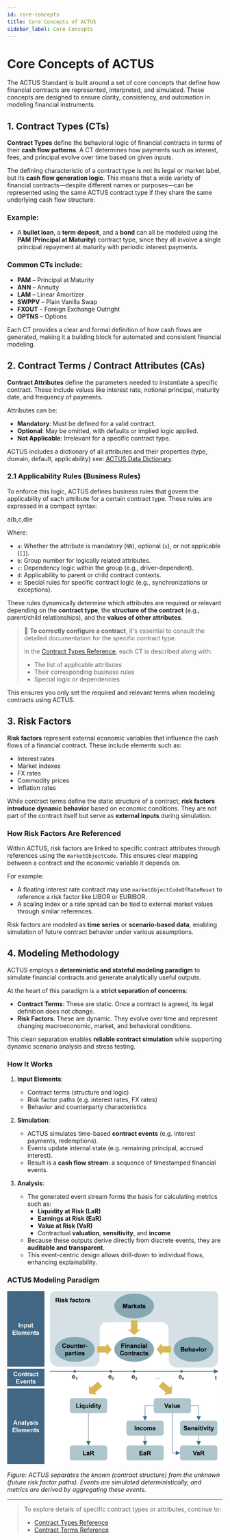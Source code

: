 ```yaml
---
id: core-concepts
title: Core Concepts of ACTUS
sidebar_label: Core Concepts
---
```


# Core Concepts of ACTUS

The ACTUS Standard is built around a set of core concepts that define how financial contracts are represented, interpreted, and simulated. These concepts are designed to ensure clarity, consistency, and automation in modeling financial instruments.

## 1. Contract Types (CTs)

**Contract Types** define the behavioral logic of financial contracts in terms of their **cash flow patterns**. A CT determines how payments such as interest, fees, and principal evolve over time based on given inputs.

The defining characteristic of a contract type is not its legal or market label, but its **cash flow generation logic**. This means that a wide variety of financial contracts—despite different names or purposes—can be represented using the same ACTUS contract type if they share the same underlying cash flow structure.

### Example:
- A **bullet loan**, a **term deposit**, and a **bond** can all be modeled using the **PAM (Principal at Maturity)** contract type, since they all involve a single principal repayment at maturity with periodic interest payments.

### Common CTs include:
- **PAM** – Principal at Maturity
- **ANN** – Annuity
- **LAM** – Linear Amortizer
- **SWPPV** – Plain Vanilla Swap
- **FXOUT** – Foreign Exchange Outright
- **OPTNS** – Options

Each CT provides a clear and formal definition of how cash flows are generated, making it a building block for automated and consistent financial modeling.


## 2. Contract Terms / Contract Attributes (CAs)

**Contract Attributes** define the parameters needed to instantiate a specific contract. These include values like interest rate, notional principal, maturity date, and frequency of payments.

Attributes can be:
- **Mandatory**: Must be defined for a valid contract.
- **Optional**: May be omitted, with defaults or implied logic applied.
- **Not Applicable**: Irrelevant for a specific contract type.

ACTUS includes a dictionary of all attributes and their properties (type, domain, default, applicability) see: [ACTUS Data Dictionary](https://www.actusfrf.org/dictionary).

### 2.1 Applicability Rules (Business Rules)

To enforce this logic, ACTUS defines business rules that govern the applicability of each attribute for a certain contract type. These rules are expressed in a compact syntax:

a(b,c,d)e


Where:
- `a`: Whether the attribute is mandatory (`NN`), optional (`x`), or not applicable (`[]`).
- `b`: Group number for logically related attributes.
- `c`: Dependency logic within the group (e.g., driver-dependent).
- `d`: Applicability to parent or child contract contexts.
- `e`: Special rules for specific contract logic (e.g., synchronizations or exceptions).

These rules dynamically determine which attributes are required or relevant depending on the **contract type**, the **structure of the contract** (e.g., parent/child relationships), and the **values of other attributes**.

> 🔎 **To correctly configure a contract**, it's essential to consult the detailed documentation for the specific contract type.
>
> In the [Contract Types Reference](../contract-types/PAM.md), each CT is described along with:
> - The list of applicable attributes
> - Their corresponding business rules
> - Special logic or dependencies

This ensures you only set the required and relevant terms when modeling contracts using ACTUS.

## 3. Risk Factors

**Risk factors** represent external economic variables that influence the cash flows of a financial contract. These include elements such as:

- Interest rates
- Market indexes
- FX rates
- Commodity prices
- Inflation rates

While contract terms define the static structure of a contract, **risk factors introduce dynamic behavior** based on economic conditions. They are not part of the contract itself but serve as **external inputs** during simulation.

### How Risk Factors Are Referenced

Within ACTUS, risk factors are linked to specific contract attributes through references using the `marketObjectCode`. This ensures clear mapping between a contract and the economic variable it depends on.

For example:
- A floating interest rate contract may use `marketObjectCodeOfRateReset` to reference a risk factor like LIBOR or EURIBOR.
- A scaling index or a rate spread can be tied to external market values through similar references.

Risk factors are modeled as **time series** or **scenario-based data**, enabling simulation of future contract behavior under various assumptions.


## 4. Modeling Methodology

ACTUS employs a **deterministic and stateful modeling paradigm** to simulate financial contracts and generate analytically useful outputs.

At the heart of this paradigm is a **strict separation of concerns**:

- **Contract Terms**: These are static. Once a contract is agreed, its legal definition does not change.
- **Risk Factors**: These are dynamic. They evolve over time and represent changing macroeconomic, market, and behavioral conditions.

This clean separation enables **reliable contract simulation** while supporting dynamic scenario analysis and stress testing.

### How It Works

1. **Input Elements**: 
   - Contract terms (structure and logic)
   - Risk factor paths (e.g. interest rates, FX rates)
   - Behavior and counterparty characteristics

2. **Simulation**:
   - ACTUS simulates time-based **contract events** (e.g. interest payments, redemptions).
   - Events update internal state (e.g. remaining principal, accrued interest).
   - Result is a **cash flow stream**: a sequence of timestamped financial events.

3. **Analysis**:
   - The generated event stream forms the basis for calculating metrics such as:
     - **Liquidity at Risk (LaR)**
     - **Earnings at Risk (EaR)**
     - **Value at Risk (VaR)**
     - Contractual **valuation**, **sensitivity**, and **income**
   - Because these outputs derive directly from discrete events, they are **auditable and transparent**.
   - This event-centric design allows drill-down to individual flows, enhancing explainability.

### ACTUS Modeling Paradigm

![ACTUS Modeling Paradigm](../images/actus-modelling-methodology.png)

*Figure: ACTUS separates the known (contract structure) from the unknown (future risk factor paths). Events are simulated deterministically, and metrics are derived by aggregating these events.*

---

> To explore details of specific contract types or attributes, continue to:
>
> - [Contract Types Reference](../contract-types/PAM.md)
> - [Contract Terms Reference](../contract-terms/contract-terms-overview.md)

